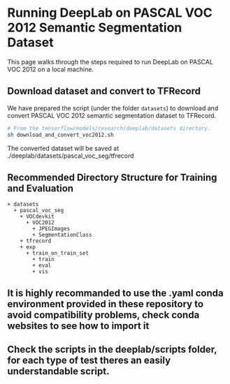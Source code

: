 # Running DeepLab on PASCAL VOC 2012 Semantic Segmentation Dataset

This page walks through the steps required to run DeepLab on PASCAL VOC 2012 on
a local machine.

## Download dataset and convert to TFRecord

We have prepared the script (under the folder `datasets`) to download and
convert PASCAL VOC 2012 semantic segmentation dataset to TFRecord.

```bash
# From the tensorflow/models/research/deeplab/datasets directory.
sh download_and_convert_voc2012.sh
```

The converted dataset will be saved at
./deeplab/datasets/pascal_voc_seg/tfrecord

## Recommended Directory Structure for Training and Evaluation

```
+ datasets
  + pascal_voc_seg
    + VOCdevkit
      + VOC2012
        + JPEGImages
        + SegmentationClass
    + tfrecord
    + exp
      + train_on_train_set
        + train
        + eval
        + vis
```

## It is highly recommanded to use the .yaml conda environment provided in these repository to avoid compatibility problems, check conda websites to see how to import it
## Check the scripts in the deeplab/scripts folder, for each type of test theres an easily understandable script.
